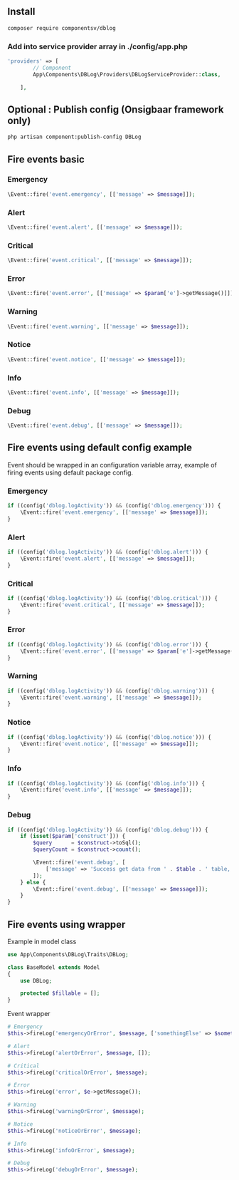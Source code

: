 ## Install

```bash
composer require componentsv/dblog
```

### Add into service provider array in ./config/app.php

```php
'providers' => [
        // Component
        App\Components\DBLog\Providers\DBLogServiceProvider::class,

    ],
```

## Optional : Publish config (Onsigbaar framework only)

```bash
php artisan component:publish-config DBLog
```

## Fire events basic

### Emergency
```php
\Event::fire('event.emergency', [['message' => $message]]);
```

### Alert
```php
\Event::fire('event.alert', [['message' => $message]]);
```

### Critical
```php
\Event::fire('event.critical', [['message' => $message]]);
```

### Error
```php
\Event::fire('event.error', [['message' => $param['e']->getMessage()]]); // use try - catch to get error message
```

### Warning
```php
\Event::fire('event.warning', [['message' => $message]]);
```

### Notice
```php
\Event::fire('event.notice', [['message' => $message]]);
```

### Info
```php
\Event::fire('event.info', [['message' => $message]]);
```

### Debug
```php
\Event::fire('event.debug', [['message' => $message]]);
```

## Fire events using default config example
Event should be wrapped in an configuration variable array, example of firing events using default package config.

### Emergency
```php
if ((config('dblog.logActivity')) && (config('dblog.emergency'))) {
    \Event::fire('event.emergency', [['message' => $message]]);
}
```

### Alert
```php
if ((config('dblog.logActivity')) && (config('dblog.alert'))) {
    \Event::fire('event.alert', [['message' => $message]]);
}
```

### Critical
```php
if ((config('dblog.logActivity')) && (config('dblog.critical'))) {
    \Event::fire('event.critical', [['message' => $message]]);
}
```

### Error
```php
if ((config('dblog.logActivity')) && (config('dblog.error'))) {
    \Event::fire('event.error', [['message' => $param['e']->getMessage()]]);
}
```

### Warning
```php
if ((config('dblog.logActivity')) && (config('dblog.warning'))) {
    \Event::fire('event.warning', [['message' => $message]]);
}
```

### Notice
```php
if ((config('dblog.logActivity')) && (config('dblog.notice'))) {
    \Event::fire('event.notice', [['message' => $message]]);
}
```

### Info
```php
if ((config('dblog.logActivity')) && (config('dblog.info'))) {
    \Event::fire('event.info', [['message' => $message]]);
}
```

### Debug
```php
if ((config('dblog.logActivity')) && (config('dblog.debug'))) {
    if (isset($param['construct'])) {
        $query      = $construct->toSql();
        $queryCount = $construct->count();

        \Event::fire('event.debug', [
            ['message' => 'Success get data from ' . $table . ' table, count records "' . $queryCount . '", with query : "' . $query . '"']
        ]);
    } else {
        \Event::fire('event.debug', [['message' => $message]]);
    }
}
```

## Fire events using wrapper 

Example in model class

```php
use App\Components\DBLog\Traits\DBLog;

class BaseModel extends Model
{
    use DBLog;

    protected $fillable = [];
}
```

Event wrapper

```php
# Emergency
$this->fireLog('emergencyOrError', $message, ['somethingElse' => $something]);

# Alert
$this->fireLog('alertOrError', $message, []);

# Critical
$this->fireLog('criticalOrError', $message);

# Error
$this->fireLog('error', $e->getMessage());

# Warning
$this->fireLog('warningOrError', $message);

# Notice
$this->fireLog('noticeOrError', $message);

# Info
$this->fireLog('infoOrError', $message);

# Debug
$this->fireLog('debugOrError', $message);
```